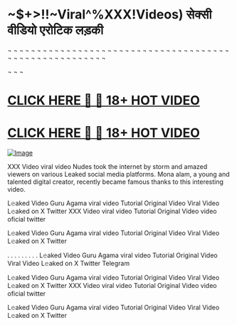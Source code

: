 # ~$+>!!~Viral^%XXX!Videos)  सेक्सी वीडियो एरोटिक लड़की
 
 
¬ ¬ ¬ ¬ ¬ ¬ ¬ ¬ ¬ ¬ ¬ ¬ ¬ ¬ ¬ ¬ ¬ ¬ ¬ ¬ ¬ ¬ ¬ ¬ ¬ ¬ ¬ ¬ ¬ ¬ ¬ ¬ ¬ ¬ ¬ ¬ ¬ ¬ ¬ ¬ ¬ ¬ ¬ ¬ ¬ ¬ ¬ ¬ ¬ ¬ ¬ ¬ ¬ ¬ ¬

¬ ¬ ¬ 

<h1><a href="https://happiness-bro.blogspot.com/2024/12/refhttpsviralvideotrending.html" rel="nofollow">CLICK HERE 🔞 🔞 18+ HOT VIDEO</a></h1>


<h1><a href="https://happiness-bro.blogspot.com/2024/12/refhttpsviralvideotrending.html" rel="nofollow">CLICK HERE 🔞 🔞 18+ HOT VIDEO</a></h1>


[![Image](https://github.com/user-attachments/assets/da0a7075-db56-4cb4-8922-e756d718e915)](https://happiness-bro.blogspot.com/2024/12/refhttpsviralvideotrending.html)

XXX Video viral video Nudes took the internet by storm and amazed viewers on various Leaked social media platforms. Mona alam, a young and talented digital creator, recently became famous thanks to this interesting video.

L𝚎aked Video Guru Agama viral video Tutorial Original Video Viral Video L𝚎aked on X Twitter
XXX Video viral video Tutorial Original Video video oficial twitter

L𝚎aked Video Guru Agama viral video Tutorial Original Video Viral Video L𝚎aked on X Twitter

. . . . . . . . . L𝚎aked Video Guru Agama viral video Tutorial Original Video Viral Video L𝚎aked on X Twitter Telegram

L𝚎aked Video Guru Agama viral video Tutorial Original Video Viral Video L𝚎aked on X Twitter
XXX Video viral video Tutorial Original Video video oficial twitter

L𝚎aked Video Guru Agama viral video Tutorial Original Video Viral Video L𝚎aked on X Twitter
